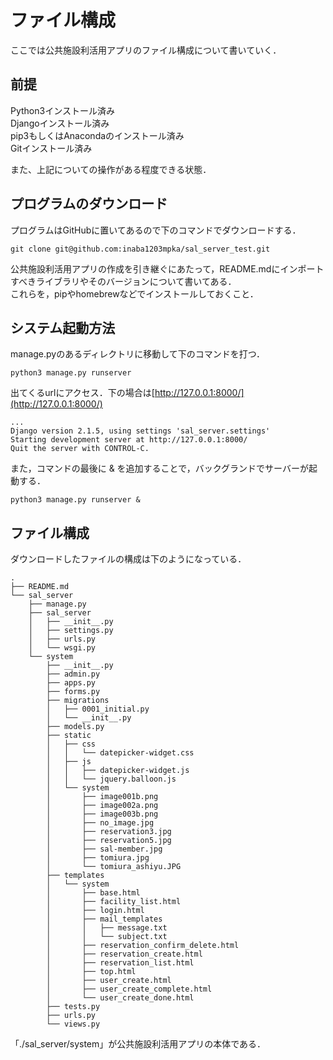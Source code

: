 
# ファイル構成 
ここでは公共施設利活用アプリのファイル構成について書いていく．  

## 前提
Python3インストール済み  
Djangoインストール済み  
pip3もしくはAnacondaのインストール済み  
Gitインストール済み  

また、上記についての操作がある程度できる状態．

## プログラムのダウンロード

プログラムはGitHubに置いてあるので下のコマンドでダウンロードする．
```  
git clone git@github.com:inaba1203mpka/sal_server_test.git
```
公共施設利活用アプリの作成を引き継ぐにあたって，README.mdにインポートすべきライブラリやそのバージョンについて書いてある．  
これらを，pipやhomebrewなどでインストールしておくこと．

## システム起動方法
manage.pyのあるディレクトリに移動して下のコマンドを打つ．
```
python3 manage.py runserver
```
出てくるurlにアクセス．下の場合は[http://127.0.0.1:8000/](http://127.0.0.1:8000/)
```
...
Django version 2.1.5, using settings 'sal_server.settings'
Starting development server at http://127.0.0.1:8000/
Quit the server with CONTROL-C.
```

また，コマンドの最後に & を追加することで，バックグランドでサーバーが起動する．
```
python3 manage.py runserver &
```

## ファイル構成

ダウンロードしたファイルの構成は下のようになっている．
```
.
├── README.md
└── sal_server
    ├── manage.py
    ├── sal_server
    │   ├── __init__.py
    │   ├── settings.py
    │   ├── urls.py
    │   └── wsgi.py
    └── system
        ├── __init__.py
        ├── admin.py
        ├── apps.py
        ├── forms.py
        ├── migrations
        │   ├── 0001_initial.py
        │   └── __init__.py
        ├── models.py
        ├── static
        │   ├── css
        │   │   └── datepicker-widget.css
        │   ├── js
        │   │   ├── datepicker-widget.js
        │   │   └── jquery.balloon.js
        │   └── system
        │       ├── image001b.png
        │       ├── image002a.png
        │       ├── image003b.png
        │       ├── no_image.jpg
        │       ├── reservation3.jpg
        │       ├── reservation5.jpg
        │       ├── sal-member.jpg
        │       ├── tomiura.jpg
        │       └── tomiura_ashiyu.JPG
        ├── templates
        │   └── system
        │       ├── base.html
        │       ├── facility_list.html
        │       ├── login.html
        │       ├── mail_templates
        │       │   ├── message.txt
        │       │   └── subject.txt
        │       ├── reservation_confirm_delete.html
        │       ├── reservation_create.html
        │       ├── reservation_list.html
        │       ├── top.html
        │       ├── user_create.html
        │       ├── user_create_complete.html
        │       └── user_create_done.html
        ├── tests.py
        ├── urls.py
        └── views.py
```
「./sal_server/system」が公共施設利活用アプリの本体である．  
